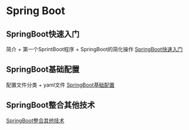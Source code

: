 # Spring Boot

## SpringBoot快速入门

简介 + 第一个SprintBoot程序 + SpringBoot的简化操作    [SpringBoot快速入门](./SpringBoot快速入门)

## SpringBoot基础配置

配置文件分类 + yaml文件 [SpringBoot基础配置](./SpringBoot基础配置)

## SpringBoot整合其他技术

[SpringBoot整合其他技术](./SpringBoot整合其他技术)

